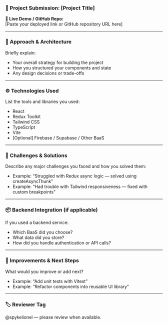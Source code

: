 ### 🧪 Project Submission: [Project Title]

**🔗 Live Demo / GitHub Repo:**  
[Paste your deployed link or GitHub repository URL here]

---

### 🧠 Approach & Architecture

Briefly explain:
- Your overall strategy for building the project
- How you structured your components and state
- Any design decisions or trade-offs

---

### ⚙️ Technologies Used

List the tools and libraries you used:
- React
- Redux Toolkit
- Tailwind CSS
- TypeScript
- Vite
- [Optional] Firebase / Supabase / Other BaaS

---

### 🧩 Challenges & Solutions

Describe any major challenges you faced and how you solved them:
- Example: “Struggled with Redux async logic — solved using createAsyncThunk”
- Example: “Had trouble with Tailwind responsiveness — fixed with custom breakpoints”

---

### 📦 Backend Integration (if applicable)

If you used a backend service:
- Which BaaS did you choose?
- What data did you store?
- How did you handle authentication or API calls?

---

### 🧹 Improvements & Next Steps

What would you improve or add next?
- Example: “Add unit tests with Vitest”
- Example: “Refactor components into reusable UI library”

---

### 🏷️ Reviewer Tag

@spykelionel — please review when available.
